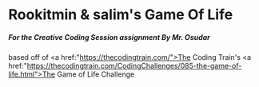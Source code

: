 # Rookitmin & salim's Game Of Life

##### For the Creative Coding Session assignment By Mr. Osudar


based off of <a href:"https://thecodingtrain.com/">The Coding Train</a>'s <a href:"https://thecodingtrain.com/CodingChallenges/085-the-game-of-life.html">The Game of Life Challenge</a>

